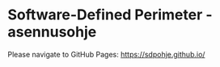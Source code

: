 # Software-Defined Perimeter -asennusohje

Please navigate to GitHub Pages: https://sdpohje.github.io/

